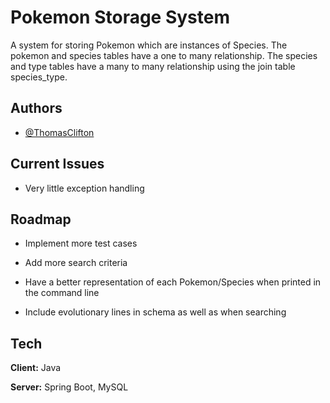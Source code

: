 
# Pokemon Storage System

A system for storing Pokemon which are instances of Species. The pokemon  and species tables have a one to many relationship. The species and type tables have a many to many relationship using the join table species_type.


## Authors

- [@ThomasClifton](https://github.com/ThomasClifton)


## Current Issues
- Very little exception handling
## Roadmap

- Implement more test cases

- Add more search criteria

- Have a better representation of each Pokemon/Species when printed in the command line

- Include evolutionary lines in schema as well as when searching

## Tech

**Client:** Java

**Server:** Spring Boot, MySQL

